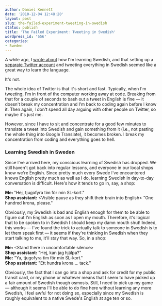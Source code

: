 ```yaml
---
author: Daniel Kennett
date: '2010-12-04 12:48:20'
layout: post
slug: the-failed-experiment-tweeting-in-swedish
status: publish
title: 'The Failed Experiment: Tweeting in Swedish'
wordpress_id: '656'
categories:
- Sweden
---
```


<p>A while ago, I <a href="http://danielkennett.org/blog/2010/06/twitter-as-a-language-learning-tool/">wrote about</a> how I'm learning Swedish, and that setting up a <a href="http://twitter.com/iKenndacSE">separate Twitter account</a> and tweeting everything in Swedish seemed like a great way to learn the language.</p>
<p>It's not.</p>
<p>The whole idea of Twitter is that it's short and fast. Typically, when I'm tweeting, I'm in front of the computer working away at code. Breaking from that for a couple of seconds to bash out a tweet in English is fine — it doesn't break my concentration and I'm back to coding again before I know it. Then again, I don't spend all day arguing with other people on Twitter, so maybe it's just me.</p>
<p>However, since I have to sit and concentrate for a good few minutes to translate a tweet into Swedish and gain something from it (i.e., not pasting the whole thing into Google Translate), it becomes broken. I break my concentration from coding and everything goes to hell.</p>
<h3>Learning Swedish in Sweden</h3>
<p>Since I've arrived here, my conscious learning of Swedish has dropped. We still haven't got back into regular lessons, and everyone in our local shops know we're English. Since pretty much every Swede I've encountered knows English pretty much as well as I do, learning Swedish in day-to-day conversation is difficult. Here's how it tends to go in, say, a shop:</p>
<p><strong>Me: </strong>"Hej, tjugofyra tim för min SL-kort."<br /><strong>Shop assistant:</strong> &lt;Visible pause as they shift their brain into English&gt; "One hundred krona, please."</p>
<p>Obviously, my Swedish is bad and English enough for them to be able to figure out I'm English as soon as I open my mouth. Therefore, it's logical that to be spoken to in Swedish I should keep my damn mouth shut! Indeed, this works — I've found the trick to actually talk to someone in Swedish is to let them speak first — it seems if they're thinking in Swedish when they start talking to me, it'll stay that way. So, in a shop:</p>
<p><strong>Me:</strong> &lt;Stand there in uncomfortable silence&gt;<br /><strong>Shop assistant:</strong> "Hej, kan jag hjälpa?" <br /><strong>Me:</strong> "Ya, tjugofyra tim för min SL-kort."<br /><strong>Shop assistant:</strong> "Ett hundra krona … tack."</p>
<p>Obviously, the fact that I can go into a shop and ask for credit for my public transit card, or my phone or whatever means that I seem to have picked up a fair amount of Swedish though osmosis. Still, I need to pick up my game — although it seems I'll be able to do fine here without learning any more Swedish, I feel awful for not doing so, especially since my Swedish is roughly equivalent to a native Swede's English at age ten or so.</p>